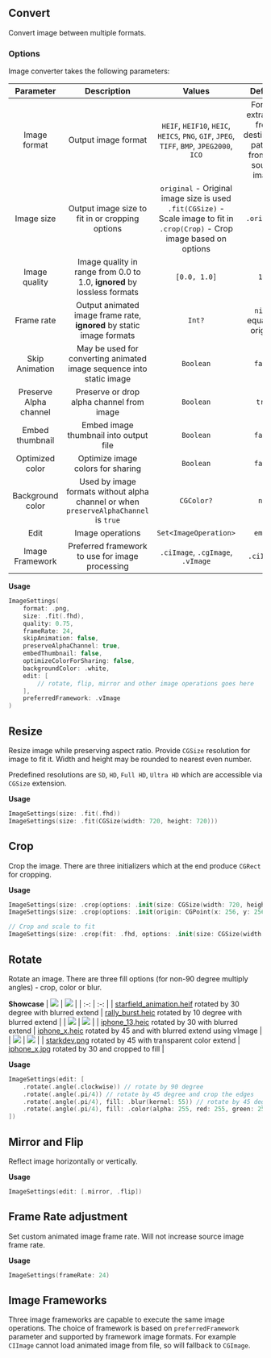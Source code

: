 ## Convert
Convert image between multiple formats.

### Options
Image converter takes the following parameters:

| Parameter | Description | Values | Default |
| :---: | :---: | :---: | :---: |
| Image format | Output image format | `HEIF`, `HEIF10`, `HEIC`, `HEICS`, `PNG`, `GIF`, `JPEG`, `TIFF`, `BMP`, `JPEG2000`, `ICO` | Format extracted from destination path or from the source image |
| Image size | Output image size to fit in or cropping options | `original` - Original image size is used</br> `.fit(CGSize)` - Scale image to fit in</br>`.crop(Crop)` - Crop image based on options | `.original` |
| Image quality | Image quality in range from 0.0 to 1.0, __ignored__ by lossless formats | `[0.0, 1.0]` | `1.0` |
| Frame rate | Output animated image frame rate, __ignored__ by static image formats | `Int?` | `nil` - equals to original |
| Skip Animation | May be used for converting animated image sequence into static image | `Boolean` | `false` |
| Preserve Alpha channel | Preserve or drop alpha channel from image | `Boolean` | `true` |
| Embed thumbnail | Embed image thumbnail into output file | `Boolean` | `false` |
| Optimized color | Optimize image colors for sharing | `Boolean` | `false` |
| Background color | Used by image formats without alpha channel or when `preserveAlphaChannel` is `true` | `CGColor?` | `nil` |
| Edit | Image operations | `Set<ImageOperation>` | `empty` |
| Image Framework | Preferred framework to use for image processing | `.ciImage`, `.cgImage`, `.vImage` | `.ciImage` |

__Usage__
```Swift
ImageSettings(
    format: .png,
    size: .fit(.fhd),
    quality: 0.75,
    frameRate: 24,
    skipAnimation: false,
    preserveAlphaChannel: true,
    embedThumbnail: false,
    optimizeColorForSharing: false,
    backgroundColor: .white,
    edit: [
        // rotate, flip, mirror and other image operations goes here
    ],
    preferredFramework: .vImage
)
```

## Resize
Resize image while preserving aspect ratio. Provide `CGSize` resolution for image to fit it. Width and height may be rounded to nearest even number.

Predefined resolutions are `SD`, `HD`, `Full HD`, `Ultra HD` which are accessible via `CGSize` extension.

__Usage__
```Swift
ImageSettings(size: .fit(.fhd))
ImageSettings(size: .fit(CGSize(width: 720, height: 720)))
```

## Crop
Crop the image. There are three initializers which at the end produce `CGRect` for cropping.

__Usage__
```Swift
ImageSettings(size: .crop(options: .init(size: CGSize(width: 720, height: 720), aligment: .center)))
ImageSettings(size: .crop(options: .init(origin: CGPoint(x: 256, y: 256), size: CGSize(width: 1080, height: 1080))))

// Crop and scale to fit
ImageSettings(size: .crop(fit: .fhd, options: .init(size: CGSize(width: 512, height: 512), aligment: .center)))
```

## Rotate
Rotate an image. There are three fill options (for non-90 degree multiply angles) - crop, color or blur.

__Showcase__
| <img src='https://github.com/starkdmi/MediaToolSwift/assets/21260939/f3dffc9c-e83b-4729-9ed2-89e433e30705'/> | <img src='https://github.com/starkdmi/MediaToolSwift/assets/21260939/bff8d555-f58c-4f41-a2b1-f879a82a420f'/> |
| :-: | :-: |
| [starfield_animation.heif](Tests/media/starfield_animation.heif) rotated by 30 degree with blurred extend | [rally_burst.heic](Tests/media/rally_burst.heic) rotated by 10 degree with blurred extend |
| <img src='https://github.com/starkdmi/MediaToolSwift/assets/21260939/aae9096d-683b-4e9b-bbd5-38987d92a97f'/> | <img src='https://github.com/starkdmi/MediaToolSwift/assets/21260939/a405b8d5-b66b-4716-9fa4-ece7b38474f7'/> |
| [iphone_13.heic](Tests/media/iphone_13_hdr_gain_map.HEIC) rotated by 30 with blurred extend | [iphone_x.heic](Tests/media/iphone_x.HEIC) rotated by 45 and with blurred extend using vImage |
| <img src='https://github.com/starkdmi/MediaToolSwift/assets/21260939/39b80124-2c55-4cc0-a3cc-c052aeea4e1a'/> | <img src='https://github.com/starkdmi/MediaToolSwift/assets/21260939/c6f584c0-d489-4ef4-9f0f-ca1a344e4190'/> |
| [starkdev.png](Tests/media/starkdev.png) rotated by 45 with transparent color extend | [iphone_x.jpg](Tests/media/iphone_x.jpg) rotated by 30 and cropped to fill |

<!--<picture><source srcset="starfield_animation_30.webp" /><source srcset="starfield_animation_30.gif" /><img src="starfield_animation_30.webp" alt="starfield_animation.heif rotated by 30 degree with blurred extend" /></picture>-->

__Usage__
```Swift
ImageSettings(edit: [
    .rotate(.angle(.clockwise)) // rotate by 90 degree
    .rotate(.angle(.pi/4)) // rotate by 45 degree and crop the edges
    .rotate(.angle(.pi/4), fill: .blur(kernel: 55)) // rotate by 45 degree with blurred extend on edges
    .rotate(.angle(.pi/4), fill: .color(alpha: 255, red: 255, green: 255, blue: 255)) // rotate by 45 degree with white color fill on edges
])
```

## Mirror and Flip
Reflect image horizontally or vertically.

__Usage__
```Swift
ImageSettings(edit: [.mirror, .flip])
```

## Frame Rate adjustment
Set custom animated image frame rate. Will not increase source image frame rate.

__Usage__
```Swift
ImageSettings(frameRate: 24)
```

## Image Frameworks
Three image frameworks are capable to execute the same image operations. The choice of framework is based on `preferredFramework` parameter and supported by framework image formats. For example `CIImage` cannot load animated image from file, so will fallback to `CGImage`.
